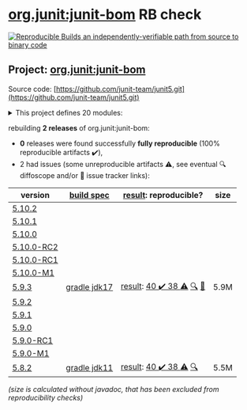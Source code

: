[org.junit:junit-bom](https://central.sonatype.com/artifact/org.junit/junit-bom/versions) RB check
=======

[![Reproducible Builds](https://reproducible-builds.org/images/logos/rb.svg) an independently-verifiable path from source to binary code](https://reproducible-builds.org/)

## Project: [org.junit:junit-bom](https://central.sonatype.com/artifact/org.junit/junit-bom/versions)

Source code: [https://github.com/junit-team/junit5.git](https://github.com/junit-team/junit5.git)

<details><summary>This project defines 20 modules:</summary>

* [org.junit.jupiter:junit-jupiter](https://central.sonatype.com/artifact/org.junit.jupiter/junit-jupiter/5.9.3)
* [org.junit.jupiter:junit-jupiter-api](https://central.sonatype.com/artifact/org.junit.jupiter/junit-jupiter-api/5.9.3)
* [org.junit.jupiter:junit-jupiter-engine](https://central.sonatype.com/artifact/org.junit.jupiter/junit-jupiter-engine/5.9.3)
* [org.junit.jupiter:junit-jupiter-migrationsupport](https://central.sonatype.com/artifact/org.junit.jupiter/junit-jupiter-migrationsupport/5.9.3)
* [org.junit.jupiter:junit-jupiter-params](https://central.sonatype.com/artifact/org.junit.jupiter/junit-jupiter-params/5.9.3)
* [org.junit.platform:junit-platform-commons](https://central.sonatype.com/artifact/org.junit.platform/junit-platform-commons/5.9.3)
* [org.junit.platform:junit-platform-console](https://central.sonatype.com/artifact/org.junit.platform/junit-platform-console/5.9.3)
* [org.junit.platform:junit-platform-console-standalone](https://central.sonatype.com/artifact/org.junit.platform/junit-platform-console-standalone/5.9.3)
* [org.junit.platform:junit-platform-engine](https://central.sonatype.com/artifact/org.junit.platform/junit-platform-engine/5.9.3)
* [org.junit.platform:junit-platform-jfr](https://central.sonatype.com/artifact/org.junit.platform/junit-platform-jfr/5.9.3)
* [org.junit.platform:junit-platform-launcher](https://central.sonatype.com/artifact/org.junit.platform/junit-platform-launcher/5.9.3)
* [org.junit.platform:junit-platform-reporting](https://central.sonatype.com/artifact/org.junit.platform/junit-platform-reporting/5.9.3)
* [org.junit.platform:junit-platform-runner](https://central.sonatype.com/artifact/org.junit.platform/junit-platform-runner/5.9.3)
* [org.junit.platform:junit-platform-suite](https://central.sonatype.com/artifact/org.junit.platform/junit-platform-suite/5.9.3)
* [org.junit.platform:junit-platform-suite-api](https://central.sonatype.com/artifact/org.junit.platform/junit-platform-suite-api/5.9.3)
* [org.junit.platform:junit-platform-suite-commons](https://central.sonatype.com/artifact/org.junit.platform/junit-platform-suite-commons/5.9.3)
* [org.junit.platform:junit-platform-suite-engine](https://central.sonatype.com/artifact/org.junit.platform/junit-platform-suite-engine/5.9.3)
* [org.junit.platform:junit-platform-testkit](https://central.sonatype.com/artifact/org.junit.platform/junit-platform-testkit/5.9.3)
* [org.junit.vintage:junit-vintage-engine](https://central.sonatype.com/artifact/org.junit.vintage/junit-vintage-engine/5.9.3)
* [org.junit:junit-bom](https://central.sonatype.com/artifact/org.junit/junit-bom/5.9.3)
</details>

rebuilding **2 releases** of org.junit:junit-bom:
- **0** releases were found successfully **fully reproducible** (100% reproducible artifacts :heavy_check_mark:),
- 2 had issues (some unreproducible artifacts :warning:, see eventual :mag: diffoscope and/or :memo: issue tracker links):

| version | [build spec](/BUILDSPEC.md) | [result](https://reproducible-builds.org/docs/jvm/): reproducible? | size |
| -- | --------- | ------ | -- |
| [5.10.2](https://central.sonatype.com/artifact/org.junit/junit-bom/5.10.2/pom) | | | |
| [5.10.1](https://central.sonatype.com/artifact/org.junit/junit-bom/5.10.1/pom) | | | |
| [5.10.0](https://central.sonatype.com/artifact/org.junit/junit-bom/5.10.0/pom) | | | |
| [5.10.0-RC2](https://central.sonatype.com/artifact/org.junit/junit-bom/5.10.0-RC2/pom) | | | |
| [5.10.0-RC1](https://central.sonatype.com/artifact/org.junit/junit-bom/5.10.0-RC1/pom) | | | |
| [5.10.0-M1](https://central.sonatype.com/artifact/org.junit/junit-bom/5.10.0-M1/pom) | | | |
| [5.9.3](https://central.sonatype.com/artifact/org.junit/junit-bom/5.9.3/pom) | [gradle jdk17](junit5-5.9.3.buildspec) | [result](junit-bom-5.9.3.buildinfo): [40 :heavy_check_mark:  38 :warning:](junit-bom-5.9.3.buildcompare) [:mag:](junit-bom-5.9.3.diffoscope) [:memo:](https://github.com/junit-team/junit5/issues/3559) | 5.9M |
| [5.9.2](https://central.sonatype.com/artifact/org.junit/junit-bom/5.9.2/pom) | | | |
| [5.9.1](https://central.sonatype.com/artifact/org.junit/junit-bom/5.9.1/pom) | | | |
| [5.9.0](https://central.sonatype.com/artifact/org.junit/junit-bom/5.9.0/pom) | | | |
| [5.9.0-RC1](https://central.sonatype.com/artifact/org.junit/junit-bom/5.9.0-RC1/pom) | | | |
| [5.9.0-M1](https://central.sonatype.com/artifact/org.junit/junit-bom/5.9.0-M1/pom) | | | |
| [5.8.2](https://central.sonatype.com/artifact/org.junit/junit-bom/5.8.2/pom) | [gradle jdk11](junit5-5.8.2.buildspec) | [result](junit-bom-5.8.2.buildinfo): [40 :heavy_check_mark:  38 :warning:](junit-bom-5.8.2.buildcompare) [:mag:](junit-bom-5.8.2.diffoscope) | 5.5M |

<i>(size is calculated without javadoc, that has been excluded from reproducibility checks)</i>
